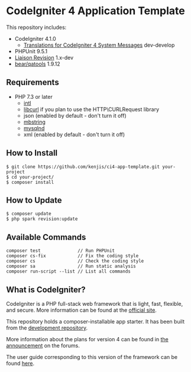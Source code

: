 # CodeIgniter 4 Application Template

This repository includes:

- CodeIgniter 4.1.0
  - [Translations for CodeIgniter 4 System Messages](https://github.com/codeigniter4/translations) dev-develop
- PHPUnit 9.5.1
- [Liaison Revision](https://github.com/paulbalandan/liaison-revision) 1.x-dev
- [bear/qatools](https://github.com/bearsunday/BEAR.QATools) 1.9.12

## Requirements

- PHP 7.3 or later
  - [intl](http://php.net/manual/en/intl.requirements.php)
  - [libcurl](http://php.net/manual/en/curl.requirements.php) if you plan to use the HTTP\CURLRequest library
  - json (enabled by default - don't turn it off)
  - [mbstring](http://php.net/manual/en/mbstring.installation.php)
  - [mysqlnd](http://php.net/manual/en/mysqlnd.install.php)
  - xml (enabled by default - don't turn it off)

## How to Install

```
$ git clone https://github.com/kenjis/ci4-app-template.git your-project
$ cd your-project/
$ composer install
```

## How to Update

```
$ composer update
$ php spark revision:update
```

## Available Commands

```
composer test              // Run PHPUnit
composer cs-fix            // Fix the coding style
composer cs                // Check the coding style
composer sa                // Run static analysis
composer run-script --list // List all commands
```

## What is CodeIgniter?

CodeIgniter is a PHP full-stack web framework that is light, fast, flexible, and secure. 
More information can be found at the [official site](http://codeigniter.com).

This repository holds a composer-installable app starter.
It has been built from the 
[development repository](https://github.com/codeigniter4/CodeIgniter4).

More information about the plans for version 4 can be found in [the announcement](http://forum.codeigniter.com/thread-62615.html) on the forums.

The user guide corresponding to this version of the framework can be found
[here](https://codeigniter4.github.io/userguide/). 
